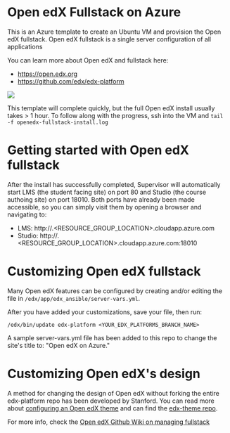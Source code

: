 # Open edX Fullstack on Azure

This is an Azure template to create an Ubuntu VM and provision the Open edX fullstack. Open edX fullstack is a single server configuration of all applications 

You can learn more about Open edX and fullstack here:
- https://open.edx.org
- https://github.com/edx/edx-platform

<a href="https://portal.azure.com/#create/Microsoft.Template/uri/https%3A%2F%2Fraw.githubusercontent.com%2Ftkeemon%2Fopenedx-azure-fullstack%2Fmaster%2Fazuredeploy.json" target="_blank">
    <img src="http://azuredeploy.net/deploybutton.png"/>
</a>

This template will complete quickly, but the full Open edX install usually takes > 1 hour. To follow along with the progress, ssh into the VM and `tail -f openedx-fullstack-install.log`

# Getting started with Open edX fullstack
After the install has successfully completed, Supervisor will automatically start LMS (the student facing site) on port 80 and Studio (the course authoing site) on port 18010. Both ports have already been made accessible, so you can simply visit them by opening a browser and navigating to:
 - LMS: http://<DNSNAMEFORPUBLICIP>.<RESOURCE_GROUP_LOCATION>.cloudapp.azure.com 
 - Studio: http://<DNSNAMEFORPUBLICIP>.<RESOURCE_GROUP_LOCATION>.cloudapp.azure.com:18010

# Customizing Open edX fullstack
Many Open edX features can be configured by creating and/or editing the file in `/edx/app/edx_ansible/server-vars.yml`. 

After you have added your customizations, save your file, then run:
```
/edx/bin/update edx-platform <YOUR_EDX_PLATFORMS_BRANCH_NAME>
```

A sample server-vars.yml file has been added to this repo to change the site's title to: "Open edX on Azure."

# Customizing Open edX's design
A method for changing the design of Open edX without forking the entire edx-platform repo has been developed by Stanford. You can read more about [configuring an Open edX theme](https://github.com/edx/edx-platform/wiki/Stanford-Theming) and can find the [edx-theme repo](). 

For more info, check the [Open edX Github Wiki on managing fullstack](https://github.com/edx/configuration/wiki/edX-Managing-the-Full-Stack)